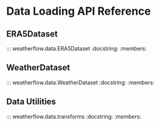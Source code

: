 # Data Loading API Reference

## ERA5Dataset

::: weatherflow.data.ERA5Dataset
    :docstring:
    :members:

## WeatherDataset

::: weatherflow.data.WeatherDataset
    :docstring:
    :members:

## Data Utilities

::: weatherflow.data.transforms
    :docstring:
    :members:
